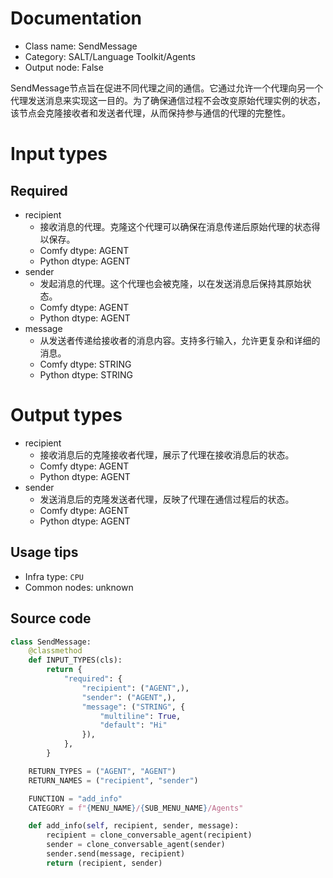 
# Documentation
- Class name: SendMessage
- Category: SALT/Language Toolkit/Agents
- Output node: False

SendMessage节点旨在促进不同代理之间的通信。它通过允许一个代理向另一个代理发送消息来实现这一目的。为了确保通信过程不会改变原始代理实例的状态，该节点会克隆接收者和发送者代理，从而保持参与通信的代理的完整性。

# Input types
## Required
- recipient
    - 接收消息的代理。克隆这个代理可以确保在消息传递后原始代理的状态得以保存。
    - Comfy dtype: AGENT
    - Python dtype: AGENT
- sender
    - 发起消息的代理。这个代理也会被克隆，以在发送消息后保持其原始状态。
    - Comfy dtype: AGENT
    - Python dtype: AGENT
- message
    - 从发送者传递给接收者的消息内容。支持多行输入，允许更复杂和详细的消息。
    - Comfy dtype: STRING
    - Python dtype: STRING

# Output types
- recipient
    - 接收消息后的克隆接收者代理，展示了代理在接收消息后的状态。
    - Comfy dtype: AGENT
    - Python dtype: AGENT
- sender
    - 发送消息后的克隆发送者代理，反映了代理在通信过程后的状态。
    - Comfy dtype: AGENT
    - Python dtype: AGENT


## Usage tips
- Infra type: `CPU`
- Common nodes: unknown


## Source code
```python
class SendMessage:
    @classmethod
    def INPUT_TYPES(cls):
        return {
            "required": {
                "recipient": ("AGENT",),
                "sender": ("AGENT",),
                "message": ("STRING", {
                    "multiline": True,
                    "default": "Hi"
                }),
            },
        }

    RETURN_TYPES = ("AGENT", "AGENT")
    RETURN_NAMES = ("recipient", "sender")

    FUNCTION = "add_info"
    CATEGORY = f"{MENU_NAME}/{SUB_MENU_NAME}/Agents"

    def add_info(self, recipient, sender, message):
        recipient = clone_conversable_agent(recipient)
        sender = clone_conversable_agent(sender)
        sender.send(message, recipient)
        return (recipient, sender)

```
